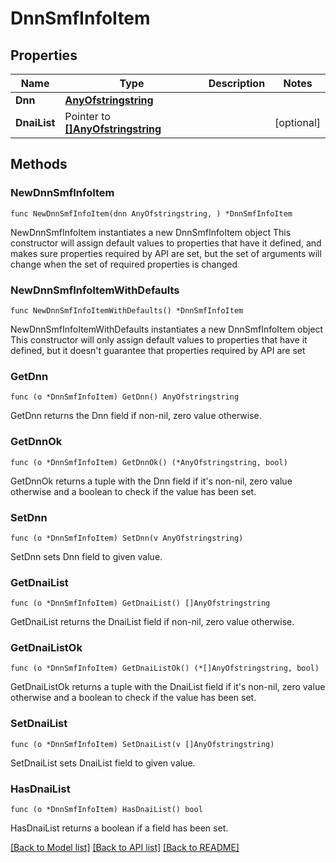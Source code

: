 # DnnSmfInfoItem

## Properties

Name | Type | Description | Notes
------------ | ------------- | ------------- | -------------
**Dnn** | [**AnyOfstringstring**](anyOf&lt;string,string&gt;.md) |  | 
**DnaiList** | Pointer to [**[]AnyOfstringstring**](AnyOfstringstring.md) |  | [optional] 

## Methods

### NewDnnSmfInfoItem

`func NewDnnSmfInfoItem(dnn AnyOfstringstring, ) *DnnSmfInfoItem`

NewDnnSmfInfoItem instantiates a new DnnSmfInfoItem object
This constructor will assign default values to properties that have it defined,
and makes sure properties required by API are set, but the set of arguments
will change when the set of required properties is changed

### NewDnnSmfInfoItemWithDefaults

`func NewDnnSmfInfoItemWithDefaults() *DnnSmfInfoItem`

NewDnnSmfInfoItemWithDefaults instantiates a new DnnSmfInfoItem object
This constructor will only assign default values to properties that have it defined,
but it doesn't guarantee that properties required by API are set

### GetDnn

`func (o *DnnSmfInfoItem) GetDnn() AnyOfstringstring`

GetDnn returns the Dnn field if non-nil, zero value otherwise.

### GetDnnOk

`func (o *DnnSmfInfoItem) GetDnnOk() (*AnyOfstringstring, bool)`

GetDnnOk returns a tuple with the Dnn field if it's non-nil, zero value otherwise
and a boolean to check if the value has been set.

### SetDnn

`func (o *DnnSmfInfoItem) SetDnn(v AnyOfstringstring)`

SetDnn sets Dnn field to given value.


### GetDnaiList

`func (o *DnnSmfInfoItem) GetDnaiList() []AnyOfstringstring`

GetDnaiList returns the DnaiList field if non-nil, zero value otherwise.

### GetDnaiListOk

`func (o *DnnSmfInfoItem) GetDnaiListOk() (*[]AnyOfstringstring, bool)`

GetDnaiListOk returns a tuple with the DnaiList field if it's non-nil, zero value otherwise
and a boolean to check if the value has been set.

### SetDnaiList

`func (o *DnnSmfInfoItem) SetDnaiList(v []AnyOfstringstring)`

SetDnaiList sets DnaiList field to given value.

### HasDnaiList

`func (o *DnnSmfInfoItem) HasDnaiList() bool`

HasDnaiList returns a boolean if a field has been set.


[[Back to Model list]](../README.md#documentation-for-models) [[Back to API list]](../README.md#documentation-for-api-endpoints) [[Back to README]](../README.md)


